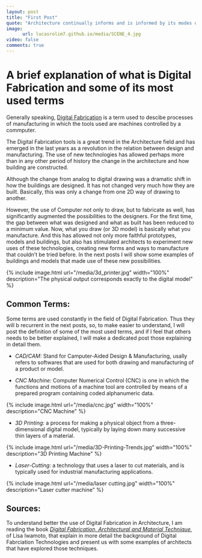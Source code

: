 ```yaml
---
layout: post
title: "First Post"
quote: "Architecture continually informs and is informed by its modes of representation and construction"
image:
      url: lucasrolim7.github.io/media/SCENE_4.jpg
video: false
comments: true
---
```


# A brief explanation of what is Digital Fabrication and some of its most used terms 

Generally speaking, [Digital Fabrication](https://www.opendesk.cc/about/digital-fabrication) is a term used to descibe processes of manufacturing in which the tools used are machines controlled by a commputer.

The Digital Fabrication tools is a great trend in the Architecture field and has emerged in the last years as a revolution in the relation between design and manufacturing. The use of new technologies has allowed perhaps more than in any other period of history the change in the architecture and how building are constructed.

Although the change from analog to digital drawing was a dramatic shift in how the buildings are designed. It has not changed very much how they are built. Basically, this was only a change from one 2D way of drawing to another.

However, the use of Computer not only to draw, but to fabricate as well, has significantly augmented the possibilities to the designers. For the first time, the gap between what was designed and what as built has been reduced to a minimum value. Now, what you draw (or 3D model) is basically what you manufacture. And this has allowed not only more faithful prototypes, models and buildings, but also has stimulated architects to experiment new uses of these technologies, creating new forms and ways to manufacture that couldn’t be tried before. In the next posts I will show some examples of buildings and models that made use of these new possibilities.


{% include image.html url="/media/3d_printer.jpg" width="100%" description="The physical output corresponds exactly to the digital model" %}


## Common Terms:

Some terms are used constantly in the field of Digital Fabrication. Thus they will b recurrent in the next posts, so, to make easier to understand, I will post the definition of some of the most used terms, and if I feel that others needs to be better explained, I will make a dedicated post those explaining in detail them.

- *CAD/CAM:* 
      Stand for Camputer-Aided Design & Manufacturing, usally refers to softwares that are used for both drawing and manufacturing of a product or model.

- *CNC Machine:*
      Computer Numerical Control (CNC) is one in which the functions and motions of a machine tool are controlled by means of a prepared program containing coded alphanumeric data.


{% include image.html url="/media/cnc.jpg" width="100%" description="CNC Machine" %}

- *3D Printing:*
      a process for making a physical object from a three-dimensional digital model, typically by laying down many successive thin layers of a material.


{% include image.html url="/media/3D-Printing-Trends.jpg" width="100%" description="3D Printing Machine" %}

- *Laser-Cutting:*
      a technology that uses a laser to cut materials, and is typically used for industrial manufacturing applications.


{% include image.html url="/media/laser cutting.jpg" width="100%" description="Laser cutter machine" %}

## Sources:

To understand better the use of Digital Fabrication in Architecture, I am reading the book [_Digital Fabrication, Architectural and Material Technique_](http://atc.berkeley.edu/201/readings/Iwamoto_Digital_Fabrications.pdf), of Lisa Iwamoto, that explain in more detail the background of Digital Fabrciation Technologies and present us with some examples of architects that have explored those techniques.

